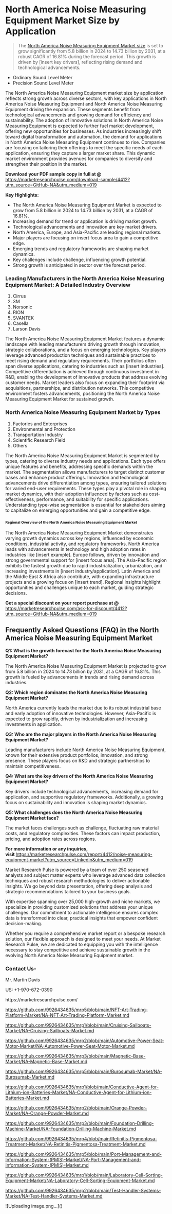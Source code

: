 <h1>North America Noise Measuring Equipment Market&nbsp;Size by Application</h1><blockquote><p>The <a href="https://marketresearchpulse.com/download-sample/4412?utm_source=GitHub-NA&amp;utm_medium=019">North America Noise Measuring Equipment Market size</a> is set to grow significantly from 5.8 billion in 2024 to 14.73 billion by 2031, at a robust CAGR of 16.81% during the forecast period. This growth is driven by [insert key drivers], reflecting rising demand and technological advancements.</p></blockquote><ul><li>Ordinary Sound Level Meter <li> Precision Sound Level Meter</li></ul><p>The North America Noise Measuring Equipment market size by application reflects strong growth across diverse sectors, with key applications in North America Noise Measuring Equipment and North America Noise Measuring Equipment driving the expansion. These segments benefit from technological advancements and growing demand for efficiency and sustainability. The adoption of innovative solutions in North America Noise Measuring Equipment is expected to further fuel market development, offering new opportunities for businesses. As industries increasingly shift toward digital transformation and automation, the demand for applications in North America Noise Measuring Equipment continues to rise. Companies are focusing on tailoring their offerings to meet the specific needs of each application, ensuring they capture a larger market share. This dynamic market environment provides avenues for companies to diversify and strengthen their position in the market.</p><p><strong>Download your PDF sample copy in full at @ </strong><a href="https://marketresearchpulse.com/download-sample/4412?utm_source=GitHub-NA&amp;utm_medium=019">https://marketresearchpulse.com/download-sample/4412?utm_source=GitHub-NA&amp;utm_medium=019</a></p><p><strong>Key Highlights: </strong></p><ul><li>The North America Noise Measuring Equipment Market is expected to grow from 5.8 billion in 2024 to 14.73 billion by 2031, at a CAGR of 16.81%.</li><li>Increasing demand for trend or application is driving market growth.</li><li>Technological advancements and innovation are key market drivers.</li><li>North America, Europe, and Asia-Pacific are leading regional markets.</li><li>Major players are focusing on insert focus area to gain a competitive edge.</li><li>Emerging trends and regulatory frameworks are shaping market dynamics.</li><li>Key challenges include challenge, influencing growth potential.</li><li>Strong growth is anticipated in sector over the forecast period.</li></ul><h3>Leading Manufacturers in the North America Noise Measuring Equipment Market: A Detailed Industry Overview</h3><ol><li>Cirrus</li><li>3M</li><li>Norsonic</li><li>RION</li><li>SVANTEK</li><li>Casella</li><li>Larson Davis</li></ol><div class="flex max-w-full flex-col flex-grow"><div class="min-h-8 text-message flex w-full flex-col items-end gap-2 whitespace-normal break-words [.text-message+&amp;]:mt-5" dir="auto" data-message-author-role="assistant" data-message-id="fd8432e4-4910-450d-b182-61b7bfb0a01f" data-message-model-slug="gpt-4o"><div class="flex w-full flex-col gap-1 empty:hidden first:pt-[3px]"><div class="markdown prose w-full break-words dark:prose-invert light"><p>The North America Noise Measuring Equipment Market features a dynamic landscape with leading manufacturers driving growth through innovation, strategic collaborations, and a focus on emerging technologies. Key players leverage advanced production techniques and sustainable practices to meet rising demand and regulatory requirements. Their portfolios often span diverse applications, catering to industries such as [insert industries]. Competitive differentiation is achieved through continuous investment in R&amp;D, enabling the development of innovative products that address evolving customer needs. Market leaders also focus on expanding their footprint via acquisitions, partnerships, and distribution networks. This competitive environment fosters advancements, positioning the North America Noise Measuring Equipment Market for sustained growth.</p></div></div></div></div><h3>North America Noise Measuring Equipment Market by Types</h3><ol><li>Factories and Enterprises <li> Environmental and Protection <li> Transportation Industry <li> Scientific Research Field <li> Others</li></ol><div class="flex max-w-full flex-col flex-grow"><div class="min-h-8 text-message flex w-full flex-col items-end gap-2 whitespace-normal break-words [.text-message+&amp;]:mt-5" dir="auto" data-message-author-role="assistant" data-message-id="084470be-0bb7-4664-bddf-5156b4f41249" data-message-model-slug="gpt-4o-mini"><div class="flex w-full flex-col gap-1 empty:hidden first:pt-[3px]"><div class="markdown prose w-full break-words dark:prose-invert light"><p>The North America Noise Measuring Equipment Market is segmented by types, catering to diverse industry needs and applications. Each type offers unique features and benefits, addressing specific demands within the market. The segmentation allows manufacturers to target distinct customer bases and enhance product offerings. Innovation and technological advancements drive differentiation among types, ensuring tailored solutions for varied end-user requirements. These types play a pivotal role in shaping market dynamics, with their adoption influenced by factors such as cost-effectiveness, performance, and suitability for specific applications. Understanding type-wise segmentation is essential for stakeholders aiming to capitalize on emerging opportunities and gain a competitive edge.</p></div></div></div></div><h3><span style="font-size: 11px;">Regional Overview of the North America Noise Measuring Equipment Market</span></h3><div class="flex max-w-full flex-col flex-grow"><div class="min-h-8 text-message flex w-full flex-col items-end gap-2 whitespace-normal break-words [.text-message+&amp;]:mt-5" dir="auto" data-message-author-role="assistant" data-message-id="e9038762-ce64-4e30-91c9-9bd413514231" data-message-model-slug="gpt-4o-mini"><div class="flex w-full flex-col gap-1 empty:hidden first:pt-[3px]"><div class="markdown prose w-full break-words dark:prose-invert light"><p>The North America Noise Measuring Equipment Market demonstrates varying growth dynamics across key regions, influenced by economic conditions, industrial activity, and regulatory frameworks. North America leads with advancements in technology and high adoption rates in industries like [insert example]. Europe follows, driven by innovation and strong governmental support for [insert focus area]. The Asia-Pacific region exhibits the fastest growth due to rapid industrialization, urbanization, and increasing investments in [insert industry/application]. Latin America and the Middle East &amp; Africa also contribute, with expanding infrastructure projects and a growing focus on [insert trend]. Regional insights highlight opportunities and challenges unique to each market, guiding strategic decisions.</p></div></div></div></div><p><strong>Get a special discount on your report purchase at @ </strong><a href="https://marketresearchpulse.com/ask-for-discount/4412?utm_source=GitHub-NA&amp;utm_medium=019">https://marketresearchpulse.com/ask-for-discount/4412?utm_source=GitHub-NA&amp;utm_medium=019</a></p><h2>Frequently Asked Questions (FAQ) in the North America Noise Measuring Equipment Market</h2><p><strong>Q1: What is the growth forecast for the North America Noise Measuring Equipment Market?</strong></p><p>The North America Noise Measuring Equipment Market is projected to grow from 5.8 billion in 2024 to 14.73 billion by 2031, at a CAGR of 16.81%. This growth is fueled by advancements in trends and rising demand across industries.</p><p><strong>Q2: Which region dominates the North America Noise Measuring Equipment Market?</strong></p><p>North America currently leads the market due to its robust industrial base and early adoption of innovative technologies. However, Asia-Pacific is expected to grow rapidly, driven by industrialization and increasing investments in application.</p><p><strong>Q3: Who are the major players in the North America Noise Measuring Equipment Market?</strong></p><p>Leading manufacturers include North America Noise Measuring Equipment, known for their extensive product portfolios, innovation, and strong presence. These players focus on R&amp;D and strategic partnerships to maintain competitiveness.</p><p><strong>Q4: What are the key drivers of the North America Noise Measuring Equipment Market?</strong></p><p>Key drivers include technological advancements, increasing demand for application, and supportive regulatory frameworks. Additionally, a growing focus on sustainability and innovation is shaping market dynamics.</p><p><strong>Q5: What challenges does the North America Noise Measuring Equipment Market face?</strong></p><p>The market faces challenges such as challenge, fluctuating raw material costs, and regulatory complexities. These factors can impact production, pricing, and adoption rates across regions.</p><p><strong>For more information or any inquiries, visit&nbsp;</strong><a href="https://marketresearchpulse.com/report/4412/noise-measuring-equipment-market?utm_source=Linkedin&utm_medium=019">https://marketresearchpulse.com/report/4412/noise-measuring-equipment-market?utm_source=Linkedin&utm_medium=019</a></p><p>Market Research Pulse is powered by a team of over 250 seasoned analysts and subject matter experts who leverage advanced data collection techniques and robust research methodologies to deliver actionable insights. We go beyond data presentation, offering deep analysis and strategic recommendations tailored to your business goals.</p><p>With expertise spanning over 25,000 high-growth and niche markets, we specialize in providing customized solutions that address your unique challenges. Our commitment to actionable intelligence ensures complex data is transformed into clear, practical insights that empower confident decision-making.</p><p>Whether you require a comprehensive market report or a bespoke research solution, our flexible approach is designed to meet your needs. At Market Research Pulse, we are dedicated to equipping you with the intelligence necessary to stay competitive and achieve sustainable growth in the evolving North America Noise Measuring Equipment market.</p><h3><strong>Contact Us-</strong></h3><p>Mr. Martin Davis</p><p>US: +1-970-672-0390</p><p>https://marketresearchpulse.com/</p><p><a href="https://github.com/9926434635/mrp5/blob/main/NFT-Art-Trading-Platform-Market/NA-NFT-Art-Trading-Platform-Market.md">https://github.com/9926434635/mrp5/blob/main/NFT-Art-Trading-Platform-Market/NA-NFT-Art-Trading-Platform-Market.md</a></p><p><a href="https://github.com/9926434635/mrp1/blob/main/Cruising-Sailboats-Market/NA-Cruising-Sailboats-Market.md">https://github.com/9926434635/mrp1/blob/main/Cruising-Sailboats-Market/NA-Cruising-Sailboats-Market.md</a></p><p><a href="https://github.com/9926434635/mrp2/blob/main/Automotive-Power-Seat-Motor-Market/NA-Automotive-Power-Seat-Motor-Market.md">https://github.com/9926434635/mrp2/blob/main/Automotive-Power-Seat-Motor-Market/NA-Automotive-Power-Seat-Motor-Market.md</a></p><p><a href="https://github.com/9926434635/mrp3/blob/main/Magnetic-Base-Market/NA-Magnetic-Base-Market.md">https://github.com/9926434635/mrp3/blob/main/Magnetic-Base-Market/NA-Magnetic-Base-Market.md</a></p><p><a href="https://github.com/9926434635/mrp5/blob/main/Burosumab-Market/NA-Burosumab-Market.md">https://github.com/9926434635/mrp5/blob/main/Burosumab-Market/NA-Burosumab-Market.md</a></p><p><a href="https://github.com/9926434635/mrp1/blob/main/Conductive-Agent-for-Lithium-ion-Batteries-Market/NA-Conductive-Agent-for-Lithium-ion-Batteries-Market.md">https://github.com/9926434635/mrp1/blob/main/Conductive-Agent-for-Lithium-ion-Batteries-Market/NA-Conductive-Agent-for-Lithium-ion-Batteries-Market.md</a></p><p><a href="https://github.com/9926434635/mrp2/blob/main/Orange-Powder-Market/NA-Orange-Powder-Market.md">https://github.com/9926434635/mrp2/blob/main/Orange-Powder-Market/NA-Orange-Powder-Market.md</a></p><p><a href="https://github.com/9926434635/mrp3/blob/main/Foundation-Drilling-Machine-Market/NA-Foundation-Drilling-Machine-Market.md">https://github.com/9926434635/mrp3/blob/main/Foundation-Drilling-Machine-Market/NA-Foundation-Drilling-Machine-Market.md</a></p><p><a href="https://github.com/9926434635/mrp4/blob/main/Retinitis-Pigmentosa-Treatment-Market/NA-Retinitis-Pigmentosa-Treatment-Market.md">https://github.com/9926434635/mrp4/blob/main/Retinitis-Pigmentosa-Treatment-Market/NA-Retinitis-Pigmentosa-Treatment-Market.md</a></p><p><a href="https://github.com/9926434635/mrp5/blob/main/Port-Management-and-Information-System-(PMIS)-Market/NA-Port-Management-and-Information-System-(PMIS)-Market.md">https://github.com/9926434635/mrp5/blob/main/Port-Management-and-Information-System-(PMIS)-Market/NA-Port-Management-and-Information-System-(PMIS)-Market.md</a></p><p><a href="https://github.com/9926434635/mrp1/blob/main/Laboratory-Cell-Sorting-Equipment-Market/NA-Laboratory-Cell-Sorting-Equipment-Market.md">https://github.com/9926434635/mrp1/blob/main/Laboratory-Cell-Sorting-Equipment-Market/NA-Laboratory-Cell-Sorting-Equipment-Market.md</a></p><p><a href="https://github.com/9926434635/mrp2/blob/main/Test-Handler-Systems-Market/NA-Test-Handler-Systems-Market.md">https://github.com/9926434635/mrp2/blob/main/Test-Handler-Systems-Market/NA-Test-Handler-Systems-Market.md</a></p>
![Uploading image.png…]()
